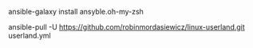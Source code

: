 ansible-galaxy install ansyble.oh-my-zsh

ansible-pull -U https://github.com/robinmordasiewicz/linux-userland.git userland.yml
